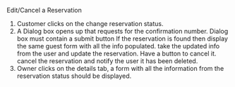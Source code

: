Edit/Cancel a Reservation

1. Customer clicks on the change reservation status.
2. A Dialog box opens up that requests for the confirmation number.
		Dialog box must contain a submit button
			If the reservation is found then display the same guest form with all the info populated.
				take the updated info from the user and update the reservation.
			Have a button to cancel it.
				cancel the reservation and notify the user it has been deleted.
3. Owner clicks on the details tab, a form with all the information from the reservation status should be displayed.


